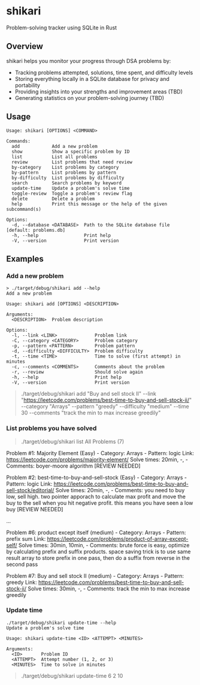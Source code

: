 # shikari
Problem-solving tracker using SQLite in Rust

## Overview

shikari helps you monitor your progress through DSA problems by:
- Tracking problems attempted, solutions, time spent, and difficulty levels
- Storing everything locally in a SQLite database for privacy and portability
- Providing insights into your strengths and improvement areas (TBD)
- Generating statistics on your problem-solving journey (TBD)

## Usage
```
Usage: shikari [OPTIONS] <COMMAND>

Commands:
  add            Add a new problem
  show           Show a specific problem by ID
  list           List all problems
  review         List problems that need review
  by-category    List problems by category
  by-pattern     List problems by pattern
  by-difficulty  List problems by difficulty
  search         Search problems by keyword
  update-time    Update a problem's solve time
  toggle-review  Toggle a problem's review flag
  delete         Delete a problem
  help           Print this message or the help of the given subcommand(s)

Options:
  -d, --database <DATABASE>  Path to the SQLite database file [default: problems.db]
  -h, --help                 Print help
  -V, --version              Print version
```

## Examples
### Add a new problem
```
> ./target/debug/shikari add --help
Add a new problem

Usage: shikari add [OPTIONS] <DESCRIPTION>

Arguments:
  <DESCRIPTION>  Problem description

Options:
  -l, --link <LINK>              Problem link
  -C, --category <CATEGORY>      Problem category
  -p, --pattern <PATTERN>        Problem pattern
  -d, --difficulty <DIFFICULTY>  Problem difficulty
  -t, --time <TIME>              Time to solve (first attempt) in minutes
  -c, --comments <COMMENTS>      Comments about the problem
  -r, --review                   Should solve again
  -h, --help                     Print help
  -V, --version                  Print version
```

> ./target/debug/shikari add "Buy and sell stock II" --link "https://leetcode.com/problems/best-time-to-buy-and-sell-stock-ii/" --category "Arrays" --pattern "greedy" --difficulty "medium" --time 30 --comments "track the min to max increase greedily"

### List problems you have solved

> ./target/debug/shikari list
All Problems (7)

Problem #1: Majority Element (Easy) - Category: Arrays - Pattern: logic
  Link: https://leetcode.com/problems/majority-element/
  Solve times: 20min, -, -
  Comments: boyer-moore algorithm
  [REVIEW NEEDED]

Problem #2: best-time-to-buy-and-sell-stock (Easy) - Category: Arrays - Pattern: logic
  Link: https://leetcode.com/problems/best-time-to-buy-and-sell-stock/editorial/
  Solve times: 20min, -, -
  Comments: you need to buy low, sell high. two pointer apporach to calculate max profit and move the buy to the sell when you hit negative profit. this means you have seen a low buy
  [REVIEW NEEDED]

...

Problem #6: product except itself (medium) - Category: Arrays - Pattern: prefix sum
  Link: https://leetcode.com/problems/product-of-array-except-self/
  Solve times: 30min, 10min, -
  Comments: brute force is easy, optimize by calculating prefix and suffix products. space saving trick is to use same result array to store prefix in one pass, then do a suffix from reverse in the second pass

Problem #7: Buy and sell stock II (medium) - Category: Arrays - Pattern: greedy
  Link: https://leetcode.com/problems/best-time-to-buy-and-sell-stock-ii/
  Solve times: 30min, -, -
  Comments: track the min to max increase greedily

### Update time
```
./target/debug/shikari update-time --help
Update a problem's solve time

Usage: shikari update-time <ID> <ATTEMPT> <MINUTES>

Arguments:
  <ID>       Problem ID
  <ATTEMPT>  Attempt number (1, 2, or 3)
  <MINUTES>  Time to solve in minutes
```
> ./target/debug/shikari update-time 6 2 10

